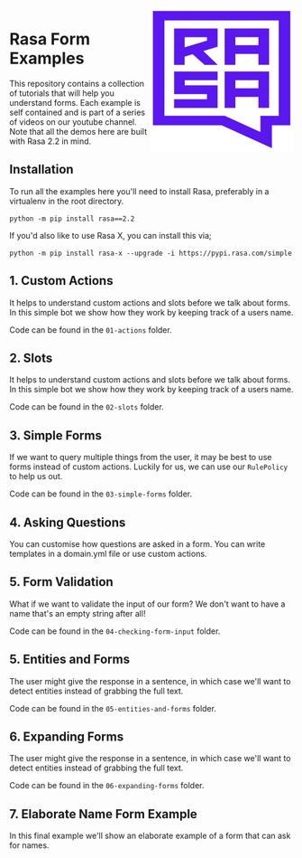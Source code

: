<img src="square-logo.svg" width=255 height=255 align="right">

#  Rasa Form Examples

This repository contains a collection of tutorials that will help you understand forms. Each example is self contained and is part of a series of videos on our youtube channel. Note that all the demos here are built with Rasa 2.2 in mind. 

## Installation 

To run all the examples here you'll need to install Rasa, preferably in a virtualenv in the root directory. 

```
python -m pip install rasa==2.2
```

If you'd also like to use Rasa X, you can install this via; 

```
python -m pip install rasa-x --upgrade -i https://pypi.rasa.com/simple
```

## 1. Custom Actions

It helps to understand custom actions and slots before we talk about forms. In this simple bot we show how they work by keeping track of a users name. 

Code can be found in the `01-actions` folder.

## 2. Slots 

It helps to understand custom actions and slots before we talk about forms. In this simple bot we show how they work by keeping track of a users name. 

Code can be found in the `02-slots` folder.

## 3. Simple Forms

If we want to query multiple things from the user, it may be best to use forms instead of custom actions. Luckily for us, we can use our `RulePolicy` to help us out.

Code can be found in the `03-simple-forms` folder. 

## 4. Asking Questions 

You can customise how questions are asked in a form. You can write templates in a domain.yml file or use custom actions.

## 5. Form Validation 

What if we want to validate the input of our form? We don't want to have a name that's an empty string after all! 

Code can be found in the `04-checking-form-input` folder.

## 5. Entities and Forms

The user might give the response in a sentence, in which case we'll want to detect entities instead of grabbing the full text.

Code can be found in the `05-entities-and-forms` folder.

## 6. Expanding Forms

The user might give the response in a sentence, in which case we'll want to detect entities instead of grabbing the full text.

Code can be found in the `06-expanding-forms` folder.

## 7. Elaborate Name Form Example

In this final example we'll show an elaborate example of a form that can ask for names.
